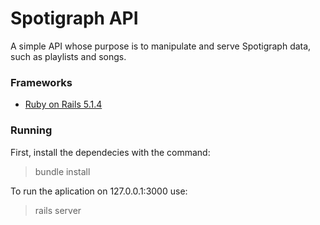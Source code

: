 # Spotigraph API
A simple API whose purpose is to manipulate and serve Spotigraph data, such as playlists and songs.

### Frameworks
*  [Ruby on Rails 5.1.4](http://rubyonrails.org/)

### Running
First, install the dependecies with the command:
> bundle install

To run the aplication on 127.0.0.1:3000 use:
> rails server